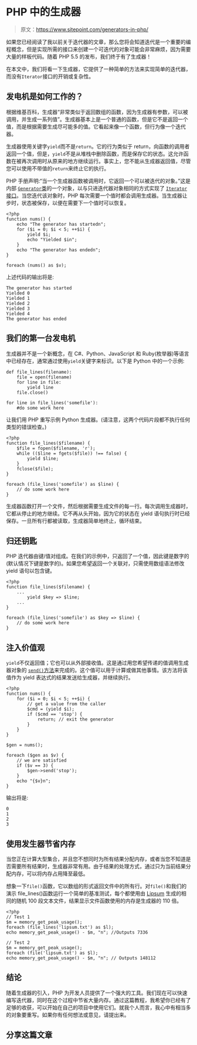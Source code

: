 # PHP 中的生成器

> 原文：<https://www.sitepoint.com/generators-in-php/>

如果您已经阅读了我以前关于迭代器的文章，那么您将会知道迭代是一个重要的编程概念，但是实现所需的接口来创建一个可迭代的对象可能会非常麻烦，因为需要大量的样板代码。随着 PHP 5.5 的发布，我们终于有了生成器！

在本文中，我们将看一下生成器，它提供了一种简单的方法来实现简单的迭代器，而没有`Iterator`接口的开销或复杂性。

## 发电机是如何工作的？

根据维基百科，生成器“非常类似于返回数组的函数，因为生成器有参数，可以被调用，并生成一系列值”。生成器基本上是一个普通的函数，但是它不是返回一个值，而是根据需要生成尽可能多的值。它看起来像一个函数，但行为像一个迭代器。

生成器使用关键字`yield`而不是`return`。它的行为类似于 return，向函数的调用者返回一个值，但是，`yield`不是从堆栈中删除函数，而是保存它的状态。这允许函数在被再次调用时从原来的地方继续运行。事实上，您不能从生成器返回值，尽管您可以使用不带值的`return`来终止它的执行。

PHP 手册声明:“当一个生成器函数被调用时，它返回一个可以被迭代的对象。”这是内部 [`Generator`类](http://www.php.net/manual/en/class.generator.php)的一个对象，以与只进迭代器对象相同的方式实现了 [`Iterator`接口](http://www.php.net/manual/en/class.iterator.php)。当您迭代该对象时，PHP 每次需要一个值时都会调用生成器。当生成器让步时，状态被保存，以便在需要下一个值时可以恢复。

```
<?php
function nums() {
    echo "The generator has startedn"; 
    for ($i = 0; $i < 5; ++$i) {
        yield $i;
        echo "Yielded $in";
    }
    echo "The generator has endedn"; 
}

foreach (nums() as $v);
```

上述代码的输出将是:

```
The generator has started
Yielded 0
Yielded 1
Yielded 2
Yielded 3
Yielded 4
The generator has ended
```

## 我们的第一台发电机

生成器并不是一个新概念，在 C#、Python、JavaScript 和 Ruby(枚举器)等语言中已经存在，通常通过使用`yield`关键字来标识。以下是 Python 中的一个示例:

```
def file_lines(filename):
    file = open(filename)
    for line in file:
        yield line
    file.close()

for line in file_lines('somefile'):
    #do some work here
```

让我们用 PHP 重写示例 Python 生成器。(请注意，这两个代码片段都不执行任何类型的错误检查。)

```
<?php
function file_lines($filename) {
    $file = fopen($filename, 'r'); 
    while (($line = fgets($file)) !== false) {
        yield $line; 
    } 
    fclose($file); 
}

foreach (file_lines('somefile') as $line) {
    // do some work here
}
```

生成器函数打开一个文件，然后根据需要生成文件的每一行。每次调用生成器时，它都从停止的地方继续。它不再从头开始，因为它的状态在 yield 语句执行时已经保存。一旦所有行都被读取，生成器简单地终止，循环结束。

## 归还钥匙

PHP 迭代器由键/值对组成。在我们的示例中，只返回了一个值，因此键是数字的(默认情况下键是数字的)。如果您希望返回一个关联对，只需使用数组语法修改 yield 语句以包含键。

```
<?php
function file_lines($filename) {
    ...
        yield $key => $line; 
    ...
}

foreach (file_lines('somefile') as $key => $line) {
    // do some work here
}
```

## 注入价值观

`yield`不仅返回值；它也可以从外部接收值。这是通过用您希望传递的值调用生成器对象的 [`send()`方法](http://www.php.net/manual/en/generator.send.php)来完成的。这个值可以用于计算或做其他事情。该方法将该值作为 yield 表达式的结果发送给生成器，并继续执行。

```
<?php
function nums() {
    for ($i = 0; $i < 5; ++$i) {
        // get a value from the caller
        $cmd = (yield $i);
        if ($cmd == 'stop') {
            return; // exit the generator
        }
    }
}

$gen = nums();

foreach ($gen as $v) {
    // we are satisfied
    if ($v == 3) {
        $gen->send('stop');
    }
    echo "{$v}n";
}
```

输出将是:

```
0
1
2
3
```

## 使用发生器节省内存

当您正在计算大型集合，并且您不想同时为所有结果分配内存，或者当您不知道是否需要所有结果时，生成器非常有用。由于结果的处理方式，通过只为当前结果分配内存，可以将内存占用降至最低。

想象一下`file()`函数，它以数组的形式返回文件中的所有行。对`file()`和我们的演示 file_lines()函数运行一个简单的基准测试，每个都使用由 [Lipsum](http://www.lipsum.com/) 生成的相同的随机 100 段文本文件，结果显示文件函数使用的内存是生成器的 110 倍。

```
<?php
// Test 1
$m = memory_get_peak_usage();
foreach (file_lines('lipsum.txt') as $l);
echo memory_get_peak_usage() - $m, "n"; //Outputs 7336

// Test 2
$m = memory_get_peak_usage();
foreach (file('lipsum.txt') as $l);
echo memory_get_peak_usage() - $m, "n"; // Outputs 148112
```

## 结论

随着生成器的引入，PHP 为开发人员提供了一个强大的工具。我们现在可以快速编写迭代器，同时在这个过程中节省大量内存。通过这篇教程，我希望你已经有了足够的收获，可以开始在自己的项目中使用它们。就我个人而言，我心中有相当多的对象要重写。如果你有任何想法或意见，请提出来。

## 分享这篇文章